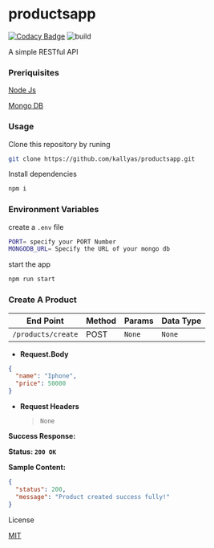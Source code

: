 # productsapp

[![Codacy Badge](https://api.codacy.com/project/badge/Grade/fe69a1c683864e1b9a557915e2209731)](https://app.codacy.com/manual/kallyasmedia/productsapp?utm_source=github.com&utm_medium=referral&utm_content=kallyas/productsapp&utm_campaign=Badge_Grade_Dashboard) ![build](https://github.com/kallyas/productsapp/workflows/Node.js%20CI/badge.svg?branch=master)

A simple RESTful API

### Preriquisites

[Node Js](https://nodejs.org/en/download/)

[Mongo DB](https://www.mongodb.com/)

### Usage

Clone this repository by runing

```bash
git clone https://github.com/kallyas/productsapp.git
```

Install dependencies

```bash
npm i
```

### Environment Variables

create a `.env` file

```bash
PORT= specify your PORT Number
MONGODB_URL= Specify the URL of your mongo db
```

start the app

```bash
npm run start
```

### Create A Product

| End Point          | Method | Params | Data Type |
| ------------------ | ------ | ------ | --------- |
| `/products/create` | POST   | `None` | `None`    |

- **Request.Body**

```json
{
  "name": "Iphone",
  "price": 50000
}
```

- **Request Headers**

  > `None`

**Success Response:**

**Status: `200 OK`**

**Sample Content:**

```json
{
  "status": 200,
  "message": "Product created success fully!"
}
```

License

[MIT](/LICENSE)
